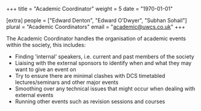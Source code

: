 +++
title = "Academic Coordinator"
weight = 5
date = "1970-01-01"

[extra]
people = ["Edward Denton", "Edward O'Dwyer", "Subhan Sohail"]
plural = "Academic Coordinators"
email = "academic@uwcs.co.uk"
+++

The Academic Coordinator handles the organisation of academic events within the society, this includes:

- Finding 'internal' speakers, i.e. current and past members of the society
- Liaising with the external sponsors to identify when and what they may want to give an event on
- Try to ensure there are minimal clashes with DCS timetabled lectures/seminars and other major events
- Smoothing over any technical issues that might occur when dealing with external events
- Running other events such as revision sessions and courses